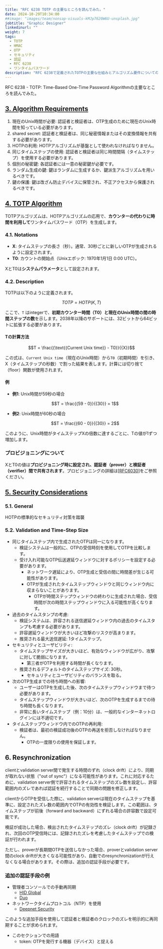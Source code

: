 ```yaml
---
title: "RFC 6238 TOTP の主要なところを読んでみた。"
date: 2024-10-29T10:34:00
##image: "images/team/nonsap-visuals-kMJp7620W6U-unsplash.jpg"
jobtitle: "Graphic Designer"
linkedinurl: ""
weight: 7
tags:
  - TOTP
  - HMAC
  - OTP
  - セキュリティ
  - 認証
  - RFC 6238
  - ワンタイムパスワード
description: "RFC 6238で定義されたTOTPの主要な仕組みとアルゴリズム要件についてのポイントを整理。"
---
```


RFC 6238 - TOTP: Time-Based One-Time Password Algorithmの主要なところを読んでみた。

## [3.  Algorithm Requirements](https://datatracker.ietf.org/doc/html/rfc6238#section-3)

1. 現在のUnix時間が必要: 認証者と検証者は、OTP生成のために現在のUnix時間を知っている必要があります。
2. shared secret: 認証者と検証者は、同じ秘密情報またはその変換情報を共有する必要があります。
3. HOTPの利用: HOTPアルゴリズムが基盤として使われなければなりません。
4. 同じタイムステップの使用: 認証者と検証者は同じ時間間隔（タイムステップ）を使用する必要があります。
5. 個別の秘密鍵: 各認証者には一意の秘密鍵が必要です。
6. ランダム生成の鍵: 鍵はランダムに生成するか、鍵派生アルゴリズムを用いるべきです。
7. 鍵の保護: 鍵は改ざん防止デバイスに保管され、不正アクセスから保護されるべきです。

## [4. TOTP Algorithm](https://datatracker.ietf.org/doc/html/rfc6238#section-4)

TOTPアルゴリズムは、HOTPアルゴリズムの応用で、**カウンターの代わりに時間を利用して**ワンタイムパスワード（OTP）を生成します。

### 4.1. Notations

- **X**: タイムステップの長さ（秒）。通常、30秒ごとに新しいOTPが生成されるように設定されます。
- **T0**: カウントの開始点（Unixエポック: 1970年1月1日 0:00 UTC）。

XとT0は**システムパラメータ**として設定されます。

### 4.2. Description

TOTPは以下のように定義されます。

```math
TOTP = HOTP(K, T)
```

ここで、`T` はintegerで、**初期カウンター時間（T0）と現在のUnix時間の間の時間ステップの数**を示します。2038年以降のサポートには、32ビットから64ビットに拡張する必要があります。

#### Tの計算方法

```math
T = \frac{{\text{{Current Unix time}} - T0}}{{X}}
```

この式は、`Current Unix time`（現在のUnix時間）から`T0`（初期時間）を引き、X（タイムステップの秒数）で割った結果を表します。計算には切り捨て（floor）関数が使用されます。

#### 例

- **例1**: Unix時間が59秒の場合

    ```math
    T = \frac{{59 - 0}}{{30}} = 1
    ```

- **例2**: Unix時間が60秒の場合

    ```math
    T = \frac{{60 - 0}}{{30}} = 2
    ```

このように、Unix時間がタイムステップXの倍数に達するごとに、Tの値が1ずつ増加します。

### プロビジョニングについて

XとT0の値は**プロビジョニング時に設定され、認証者（prover）と検証者（verifier）間で共有されます**。プロビジョニングの詳細は[[RFC6030](https://datatracker.ietf.org/doc/html/rfc6030)]をご参照ください。

## [5. Security Considerations](https://datatracker.ietf.org/doc/html/rfc6238#section-5)

### 5.1.  General

HOTPの標準的なセキュリティ対策を踏襲

### 5.2. Validation and Time-Step Size

- 同じタイムステップ内で生成されたOTPは同一になります。
  - 検証システムは一般的に、OTPの受信時刻を使用してOTPを比較します。
  - 受け入れ可能なOTP伝送遅延ウィンドウに対するポリシーを設定する必要があります。
    - ネットワーク遅延により、OTP生成と受信の間に時間差が生じる可能性があります。
    - OTPが生成されたタイムステップウィンドウと同じウィンドウ内に収まらないことがあります。
      - OTPが時間ステップウィンドウの終わりに生成された場合、受信時間が次の時間ステップウィンドウに入る可能性が高くなります。
- 過去のタイムスタンプの考慮:
  - 検証システムは、許容される送信遅延ウィンドウ内の過去のタイムスタンプも考慮する必要があります。
  - 許容遅延ウィンドウが大きいほど攻撃のリスクが高まります。
  - 推奨される最大送信遅延: 1タイムステップ。
- セキュリティとユーザビリティ:
  - タイムステップサイズが大きいほど、有効なウィンドウが広がり、攻撃に対して脆弱になります。
    - 第三者がOTPを利用する時間が長くなります。
  - 推奨されるデフォルトのタイムステップサイズ: 30秒。
    - セキュリティとユーザビリティのバランスを取る。
- 次のOTP生成までの待ち時間への影響:
  - ユーザーはOTPを生成した後、次のタイムステップウィンドウまで待つ必要があります。
  - タイムステップウィンドウが大きいほど、次のOTPを生成するまでの待ち時間も長くなります。
  - 非常に長いタイムステップ（例：10分）は、一般的なインターネットログインには不適切です。
- タイムステップウィンドウ内でのOTPの再利用:
  - 検証者は、最初の検証成功後のOTPの再送を拒否しなければなりません。
    - OTPの一度限りの使用を保証します。

## 6. Resynchronization

clientとvalidation server間で発生する時間のずれ（clock drift）により、同期が取れない状態（"out of sync"）になる可能性があります。これに対応するために、validation server側で許容されるタイムステップのズレ数を設定し、許容範囲内のズレであれば認証を続行することで同期の問題を修正します。

clientからOTPを受信した際に、validation serverは現在のタイムステップを基準に、設定されたズレ数の範囲内でOTPの有効性を検証します。この範囲は、タイムステップが前後（forward and backward）にずれる場合の許容数で設定可能です。

検証が成功した場合、検出されたタイムステップのズレ（clock drift）が記録され、次回のOTP受信時には、記録されたズレを考慮したタイムステップでの検証が行われます。

ただし、proverが長期間OTPを送信しなかった場合、proverとvalidation server間のclock driftが大きくなる可能性があり、自動でのresynchronizationが行えなくなる場合があります。その際は、追加の認証手段が必要です。

### 追加の認証手段の例

- 管理者コンソールでの手動再同期
  - [HID Global](https://docs.hidglobal.com/activid-as-v8.4/Procedures/device-management/device-sync.htm#DeviceSynchronizationMethods)
  - [Duo](https://help.duo.com/s/article/2240?language=en_US)
- ネットワークタイムプロトコル（NTP）を使用
  - [Deepnet Security](https://wiki.deepnetsecurity.com/display/SafeID/How+to+resolve+time+drift+in+a+TOTP+token)

このような追加手段を使用して認証者と検証者のクロックのズレを明示的に再同期することが求められます。

- このセクションでの用語
  - token: OTPを発行する機器（デバイス）と捉える
